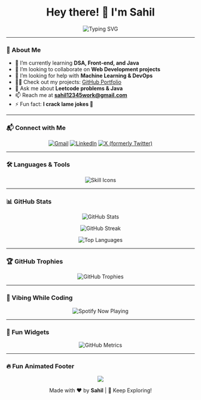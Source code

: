 ### <h1 align="center">Hey there! 👋 I'm Sahil</h1>
<p align="center">
  <img src="https://readme-typing-svg.herokuapp.com?font=Fira+Code&size=22&pause=1000&color=F7B93E&center=true&vCenter=true&width=500&lines=A+Curious+Engineer+%F0%9F%9A%80;Developer+|+Java+Enthusiast;Always+Learning+%F0%9F%93%9A" alt="Typing SVG" />
</p>

---

### 🚀 About Me

- 🌱 I’m currently learning **DSA, Front-end, and Java**
- 👯 I’m looking to collaborate on **Web Development projects**
- 🤝 I’m looking for help with **Machine Learning & DevOps**
- 👨‍💻 Check out my projects: [GitHub Portfolio](https://github.com/sahil3028)
- 💬 Ask me about **Leetcode problems & Java**
- 📫 Reach me at **sahil12345work@gmail.com**
- ⚡ Fun fact: **I crack lame jokes 🤡**

---

### 📬 Connect with Me
<p align="center">
  <a href="mailto:sahil12345work@gmail.com"><img src="https://img.shields.io/badge/Gmail-D14836?style=for-the-badge&logo=gmail&logoColor=white" alt="Gmail"/></a>
  <a href="https://www.linkedin.com/in/sahil-sah-130280355/"><img src="https://img.shields.io/badge/LinkedIn-0077B5?style=for-the-badge&logo=linkedin&logoColor=white" alt="LinkedIn"/></a>
  <a href="https://x.com/Sahil_Sah3028"><img src="https://img.shields.io/badge/X-000000?style=for-the-badge&logo=x-twitter&logoColor=white" alt="X (formerly Twitter)"/></a>
</p>

---

### 🛠️ Languages & Tools

<p align="center">
  <img src="https://skillicons.dev/icons?i=js,java,react,nodejs,python,mongodb,mysql,git,firebase&theme=light" alt="Skill Icons" />
</p>

---

### 📊 GitHub Stats

<p align="center">
  <img src="https://github-readme-stats.vercel.app/api?username=sahil3028&show_icons=true&theme=radical&count_private=true&include_all_commits=true" alt="GitHub Stats"/>
</p>

<p align="center">
  <img src="https://github-readme-streak-stats.herokuapp.com/?user=sahil3028&theme=radical" alt="GitHub Streak"/>
</p>

<p align="center">
  <img src="https://github-readme-stats.vercel.app/api/top-langs?username=sahil3028&show_icons=true&locale=en&layout=compact&theme=radical" alt="Top Languages"/>
</p>

---

### 🏆 GitHub Trophies

<p align="center">
  <img src="https://github-profile-trophy.vercel.app/?username=sahil3028&theme=radical&no-frame=true&row=1&margin-w=15&animation=true" alt="GitHub Trophies"/>
</p>

---

### 🎵 Vibing While Coding

<p align="center">
  <img src="https://spotify-github-profile.vercel.app/api/view?uid=hy7ldhhulz3v6s8s024fw1bua&cover_image=true&theme=default&show_offline=false&background_color=121212&interchange=true" alt="Spotify Now Playing"/>
</p>

---

### 🎉 Fun Widgets

<p align="center">
  <img src="https://github-readme-metrics.vercel.app/api?username=sahil3028&theme=radical" alt="GitHub Metrics"/>
</p>

---

### 🔥 Fun Animated Footer

<p align="center">
  <img src="https://capsule-render.vercel.app/api?type=waving&color=gradient&height=100&section=footer"/>
</p>

<p align="center">Made with ❤️ by <b>Sahil</b> | 🚀 Keep Exploring!</p>
